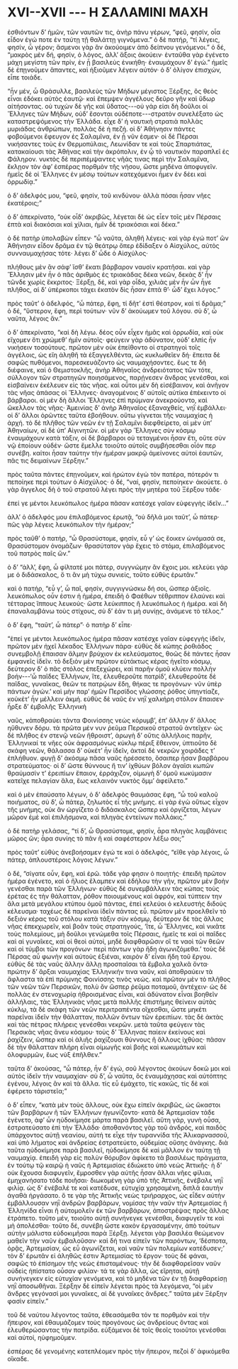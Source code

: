 
# XVI--XVII --- Η ΣΑΛΑΜΙΝΙ ΜΑΧΗ

ἐσθιόντων δ’ ἡμῶν, τῶν ναυτῶν τις, ἀνὴρ πάνυ γέρων, “φεῦ, φησίν, οἷα εἶδον ἐγώ ποτε ἐν ταύτῃ τῇ θαλάττῃ γιγνόμενα.” ὁ δὲ πατήρ, “τί λέγεις, φησίν, ὦ γέρον; ἄσμενοι γὰρ ἂν ἀκούοιμεν ἀπὸ δείπνου γενόμενοι.” ὁ δέ, “μακρὸς μὲν δή, φησίν, ὁ λόγος, ἀλλ’ ἄξοις ἀκούειν· ἐνταῦθα γὰρ ἐγένετο μάχη μεγίστη τῶν πρίν, ἐν ᾗ βασιλεὺς ἐνικήθη· ἐναυμάχουν δ’ ἐγώ.” ἡμεῖς δὲ ἐπῃνοῦμεν ἅπαντες, καὶ ἠξιοῦμεν λέγειν αὐτόν· ὁ δ’ ὀλίγον ἐπισχών, εἶπε τοιάδε.

“ἦν μέν, ὦ Θράσυλλε, βασιλεὺς τῶν Μήδων  μέγιστος Ξέρξης, ὃς θεὸς εἶναι ἐδόκει αὐτὸς ἑαυτῷ· καὶ ἔπεμψεν ἀγγέλους δεῦρο γῆν καὶ ὕδωρ αἰτήσοντας. οὐ τυχὼν δὲ γῆς καὶ ὕδατος---οὐ γάρ εἰσι δὴ δοῦλοι οἱ Ἕλληνες τῶν Μήδων, οὐδ’ ἔσονται οὐδέποτε---στρατὸν συνελέξατο ὡς καταστρεψόμενος τὴν Ἑλλάδα. εἶχε δ’ ἡ ναυτικὴ στρατιὰ πολλὰς μυριάδας ἀνθρώπων, πολλὰς δὲ ἡ πεζή. οἱ δ’ Ἀθήνησιν πάντες φοβούμενοι ἔφευγον ἐς Σαλαμῖνα, ἐν ᾗ νῦν ἐσμεν· οἱ δὲ Πέρσαι νικήσαντες τοὺς ἐν Θερμοπύλαις, Λεωνίδαν τε καὶ τοὺς Σπαρτιάτας, κατακαίουσι τὰς Ἀθήνας καὶ τὴν ἀκρόπολιν, ἐν ᾧ τὸ ναυτικὸν παραπλεῖ ἐς Φάληρον. νυκτὸς δὲ περιπέμψαντες νῆάς τινας περὶ τὴν Σαλαμῖνα, ἔκλῃον τὸν ἀφ’ ἑσπέρας πορθμὸν τῆς νήσου, ὥστε μηδένα ἀποφυγεῖν. ἡμεῖς δὲ οἱ Ἕλληνες ἐν μέσῳ τούτων κατεχόμενοι ἦμεν ἐν δέει καὶ ὀρρωδίᾳ.”

ὁ δ’ ἀδελφός μου, “φεῦ, φησίν, τοῦ κινδύνου· ἀλλὰ πόσαι ἦσαν νῆες ἑκατέροις;”

ὁ δ’ ἀπεκρίνατο, “οὐκ οἶδ’ ἀκριβῶς, λέγεται δὲ ὡς εἶεν τοῖς μὲν Πέρσαις ἑπτὰ καὶ διακόσιαι καὶ χίλιαι, ἡμῖν δὲ τριακόσιαι καὶ δέκα.”

ὁ δὲ πατὴρ ὑπολαβὼν εἶπεν· “ὦ ναῦτα, ἀληθῆ λέγεις· καὶ γὰρ ἐγώ ποτ’ ὢν Ἀθήνησιν εἶδον δρᾶμα ἐν τῷ θεάτρῳ ὅπερ ἐδίδαξεν ὁ Αἰσχύλος, αὐτὸς συνναυμαχήσας τότε· λέγει δ’ ὧδε ὁ Αἰσχύλος·

πλήθους μὲν ἂν σάφ’ ἴσθ’ ἕκατι βάρβαρον
ναυσὶν κρατῆσαι. καὶ γὰρ Ἕλλησιν μὲν ἦν
ὁ πᾶς ἀριθμὸς ἐς τριακάδας δέκα
νεῶν, δεκὰς δ’ ἦν τῶνδε χωρὶς ἔκκριτος·
Ξέρξῃ, δέ, καὶ γὰρ οἶδα, χιλιὰς μὲν ἦν
ὧν ἦγε πλῆθος, αἱ δ’ ὑπέρκοποι τάχει
ἑκατὸν δὶς ἦσαν ἑπτά θ’· ὧδ’ ἔχει λόγος.”

πρὸς ταῦτ’ ὁ ἀδελφός, “ὦ πάτερ, ἔφη, τί δῆτ’ ἐστὶ θέατρον, καὶ τί δρᾶμα;” ὁ δέ, “ὕστερον, ἔφη,  περὶ τούτων· νῦν δ’ ἀκούωμεν τοῦ λόγου. σὺ δ’, ὦ ναῦτα, λέγοις ἄν.”

ὁ δ’ ἀπεκρίνατο, “καὶ δὴ λέγω. δέος οὖν εἶχεν ἡμᾶς καὶ ὀρρωδία, καὶ οὐκ εἴχομεν ὅτι χρώμεθ’ ἡμῖν αὐτοῖς· φεύγειν γὰρ ἀδύνατον, οὐδ’ ελπὶς ἦν νικήσειν τοσούτους. πρῶτον μὲν οὐκ ἐπείθοντο οἱ στρατηγοὶ τοῖς ἀγγέλοις, ὡς εἴη ἀληθῆ τὰ ἐξαγγελθέντα, ὡς κυκλωθεῖεν δή· ἔπειτα δὲ σαφῶς πυθόμενοι, παρεσκευάζοντο ὡς ναυμαχήσοντες. ἕως τε δὴ διέφαινε, καὶ ὁ Θεμιστοκλῆς, ἀνὴρ Ἀθηναῖος ἀνδρειότατος τῶν τότε, σύλλογον τῶν στρατηγῶν ποιησάμενος, παρῄνεσεν ἄνδρας γενέσθαι, καὶ εἰσβαίνειν ἐκέλευεν εἰς τὰς νῆας. καὶ οὗτοι μὲν δὴ εἰσέβαινον, καὶ ἀνῆγον τὰς νῆας ἁπάσας οἱ Ἕλληνες· ἀναγομένοις δ’ αὐτοῖς αὐτίκα ἐπέκειντο οἱ βάρβαροι. οἱ μὲν δὴ ἄλλοι Ἕλληνες ἐπὶ πρύμναν ἀνεκρούοντο, καὶ ὤκελλον τὰς νῆας· Ἀμεινίας δ’ ἀνὴρ Ἀθηναῖος ἐξαναχθείς, νηῒ ἐμβάλλει· οἱ δ’ ἄλλοι ὁρῶντες ταῦτα ἐβοήθουν. οὕτω γίγνεται τῆς ναυμαχίας ἡ ἀρχή. τὸ δὲ πλῆθος τῶν νεῶν ἐν τῇ Σαλαμῖνι διεφθείρετο, αἱ μὲν ὑπ’ Ἀθηναίων, αἱ δὲ ὑπ’ Αἰγινητῶν. οἱ μὲν γὰρ Ἕλληνες σὺν κόσμῳ ἐναυμάχουν κατὰ τάξιν, οἱ δὲ βάρβαροι οὐ τεταγμένοι ἦσαν ἔτι, οὔτε σὺν νῷ ἐποίουν οὐδέν· ὥστε ἔμελλε τοιοῦτο αὐτοῖς συμβήσεσθαι οἷόν περ συνέβη. καίτοι ἦσαν ταύτην τὴν ἡμέραν μακρῷ ἀμείνονες αὐτοὶ ἑαυτῶν, πᾶς τις δειμαίνων Ξέρξην.”

πρὸς ταῦτα πάντες ἐπῃνοῦμεν, καὶ ἠρώτον ἐγὼ τὸν πατέρα, πότερόν τι πεποίηκε περὶ τούτων ὁ Αἰσχύλος· ὁ δέ, “ναί, φησίν, πεποίηκεν· ἀκούετε. ὁ γὰρ ἄγγελος δὴ ὁ τοῦ στρατοῦ λέγει πρὸς τὴν μητέρα τοῦ Ξέρξου τάδε·

ἐπεί γε μέντοι λευκόπωλος ἡμέρα
πᾶσαν κατέσχε γαῖαν εὐφεγγὴς ἰδεῖν...”

ἀλλ’ ὁ ἀδελφός μου ἐπιλαβόμενος ἐρωτᾷ, “οὐ δῆλά μοι ταῦτ’, ὦ πάτερ· πῶς γὰρ λέγεις λευκόπωλον τὴν ἡμέραν;”

πρὸς ταῦθ’ ὁ πατήρ, “ὦ Θρασύστομε, φησίν, εὖ γ’ ὡς ἔοικεν ὠνόμασά σε, Θρασύστομον ὀνομάζων· θρασύτατον γὰρ ἔχεις τὸ στόμα, ἐπιλαβόμενος τοῦ πατρὸς παῖς ὤν.”

ὁ δ’ “ἀλλ’, ἔφη, ὦ φίλτατέ μοι πάτερ, συγγνώμην ἂν ἔχοις μοι. κελεύει γάρ με ὁ διδάσκαλος, ὅ τι ἂν μὴ τύχω συνιείς, τοῦτο εὐθὺς ἐρωτᾶν.”

καὶ ὁ πατήρ, “εὖ γ’, ὦ παῖ, φησίν, συγγιγνώσκω δή σοι, ὥσπερ ἀξιοῖς. λευκόπωλος οὖν ἐστιν ἡ ἡμέρα, ἐπειδὴ ὁ Φαέθων τέθριππον ἐλαύνει καὶ τέτταρας ἵππους λευκούς· ὥστε λεύκιππος ἢ λευκόπωλος ἡ ἡμέρα. καὶ δὴ ἐπαναλαμβάνω τοὺς στίχους, σὺ δ’ ἐάν τι μὴ συνίῃς, ἀνάμενε τὸ τέλος.”

ὁ δ’ ἔφη, “ταῦτ’, ὦ πάτερ”· ὁ πατὴρ δ’ εἶπε·

“ἐπεί γε μέντοι λευκόπωλος ἡμέρα
πᾶσαν κατέσχε γαῖαν εὐφεγγὴς ἰδεῖν,
πρῶτον μὲν ἠχεῖ λέκαδος Ἑλλήνων πάρα·
εὐθὺς δὲ κώπης ῥοθιάδος συνεμβολῇ
ἔπαισαν ἅλμην βρύχιον ἐκ κελεύσματος,
θοῶς δὲ πάντες ἦσαν ἐμφανεῖς ἰδεῖν.
τὸ δεξιὸν μὲν πρῶτον εὐτάκτως κέρας
ἡγεῖτο κόσμῳ, δεύτερον δ’ ὁ πᾶς στόλος
ἐπεξεχώρει, καὶ παρῆν ὁμοῦ κλύειν
πολλὴν βοήν---‘ὦ παῖδες Ἑλλήνων, ἴτε,
ἐλευθεροῦτε πατρίδ’, ἐλευθεροῦτε δὲ
παῖδας, γυναῖκας, θεῶν τε πατρῴων ἕδη,
θήκας τε προγόνων· νῦν ὑπὲρ πάντων ἀγών.’
καὶ μὴν παρ’ ἡμῶν Περσίδος γλώσσης ῥόθος
ὑπηντίαζε, κοὐκέτ’ ἦν μέλλειν ἀκμή.
εὐθὺς δὲ ναῦς ἐν νηῒ χαλκήρη στόλον
ἔπαισεν· ἦρξε δ’ ἐμβολῆς Ἑλληνικὴ

ναῦς, κἀποθραύει τάντα Φοινίσσης νεὼς
κόρυμβ’, ἐπ’ ἄλλην δ’ ἄλλος ηὔθυνεν δόρυ.
τὰ πρῶτα μέν νυν ῥεῦμα Περσικοῦ στρατοῦ
ἀντεῖχεν· ὡς δὲ πλῆθος ἐν στενῷ νεῶν
ἤθροιστ’, ἀρωγὴ δ’ οὔτις ἀλλήλοις παρῆν,
Ἑλληνικαί τε νῆες οὐκ ἀφρασμόνως
κύκλῳ πέριξ ἔθεινον, ὑπτιοῦτο δὲ
σκάφη νεῶν, θάλασσα δ’ οὐκέτ’ ἦν ἰδεῖν,
ἀκταὶ δὲ νεκρῶν χοιράδες τ’ ἐπλήθυον.
φυγῇ δ’ ἀκόσμῳ πᾶσα ναῦς ἠρέσσετο,
ὅσαιπερ ἦσαν βαρβάρου στρατεύματος·
οἱ δ’ ὥστε θύννους ἤ τιν’ ἰχθύων βόλον
ἀγαῖσι κωπῶν θραύμασίν τ’ ἐρειπίων
ἔπαιον, ἐρράχιζον, οἰμωγὴ δ’ ὁμοῦ
κωκύμασιν κατεῖχε πελαγίαν ἅλα,
ἕως κελαινὸν νυκτὸς ὄμμ’ ἀφείλετο.”

καὶ ὁ μὲν ἐπαύσατο λέγων, ὁ δ’ ἀδελφὸς θαυμάσας ἔφη, “ὦ τοῦ καλοῦ ποιήματος, σὺ δ’, ὦ πάτερ, ζηλωτὸς εἶ τῆς μνήμης. εἰ γὰρ ἐγὼ οὕτως εἶχον τῆς μνήμης, οὐκ ἂν ὠργίζετο ὁ διδάσκαλος ὥσπερ καὶ ὀργίζεται, λέγων μῶρον ἐμὲ καὶ ἐπιλήσμονα, καὶ πληγὰς ἐντείνων πολλάκις.”

ὁ δὲ πατὴρ γελάσας, “τί δ’, ὦ Θρασύστομε, φησίν, ἆρα πληγὰς λαμβάνεις μῶρος ὤν; ἆρα συνίης τὸ πᾶν ἢ καὶ σαφέστερον λέξω σοι;”

πρὸς ταῦτ’ εὐθὺς ἀνεβοήσαμεν ἐγώ τε καὶ ὁ ἀδελφός, “εἴθε γὰρ λέγοις, ὦ πάτερ, ἁπλουστέροις λόγοις λέγων.”

ὁ δέ, “σίγατε οὖν, ἔφη, καὶ ἐρῶ. τάδε γάρ φησιν ὁ ποιητής· ἐπειδὴ πρῶτον ἡμέρα ἐγένετο, καὶ ὁ ἥλιος ἔλαμπεν καὶ ἐδήλου τὴν γῆν, πρῶτον μὲν βοὴν γενέσθαι παρὰ τῶν Ἑλλήνων· εὐθὺς δὲ συνεμβάλλειν τὰς κώπας τοὺς ἐρέτας ἐς τὴν θάλατταν, ῥόθον  ποιουμένους καὶ ἀφρόν, καὶ τύπτειν την ἅλα μετὰ μεγάλου κτύπου ὁμοῦ πάντας, ἐπεὶ κελεύοι ὁ κελευστὴς διδοὺς κέλευσμα· ταχέως δὲ παρεῖναι ἰδεῖν πάντας εὖ. πρῶτον μὲν προελθεῖν τὸ δεξιὸν κέρας τοῦ στόλου κατὰ τάξιν σὺν κόσμῳ, δεύτερον δὲ τὰς ἄλλας νῆας ἐπεκχωρεῖν, καὶ βοᾶν τοὺς στρατηγούς, ‘ἴτε, ὦ Ἕλληνες, καὶ νικᾶτε τοὺς πολεμίους, μὴ δοῦλοι γενώμεθα τοῖς Πέρσαις, ἡμεῖς τε καὶ οἱ παῖδες καὶ αἱ γυναῖκες, καὶ οἱ θεοὶ αὐτοί, μηδὲ διαφθαρῶσιν οἵ τε ναοὶ τῶν θεῶν καὶ οἱ τύμβοι τῶν προγόνων· περὶ πάντων γὰρ ἤδη ἀγωνιζόμεθα.’ τοὺς δὲ Πέρσας αὖ φωνὴν καὶ αὐτοὺς ἐξιέναι, καιρὸν δ’ εἶναι ἤδη τοῦ ἔργου. εὐθὺς δὲ τὰς ναῦς ἄλλην ἄλλῃ προσπαῖσαι τὰ ἔμβολα χαλκᾶ ὄντα· πρώτην δ’ ἄρξαι ναυμαχίας Ἑλληνικήν τινα ναῦν, καὶ ἀποθραύειν τὰ ἄφλαστα τὰ ἐπὶ πρύμνης Φοινίσσης τινὸς νεώς. καὶ πρῶτον μὲν τὸ πλῆθος τῶν νεῶν τῶν Περσικῶν, πολὺ ὂν ὥσπερ ῥεῦμα ποταμοῦ, ἀντέχειν· ὡς δὲ πολλὰς ἐν στενοχωρίᾳ ἠθροισμένας εἶναι, καὶ ἀδύνατον εἶναι βοηθεῖν ἀλλήλαις, τὰς Ἑλληνικὰς νῆας μετὰ πολλῆς ἐπιστήμης θείνειν αὐτὰς κύκλῳ, τὰ δὲ σκάφη τῶν νεῶν περιτραπέντα οἴχεσθαι, ὥστε μηκέτι παρεῖναι ἰδεῖν τὴν θάλατταν, πολλῶν ὄντων τῶν ἐρειπίων. τὰς δὲ ἀκτὰς καὶ τὰς πέτρας πλήρεις γενέσθαι νεκρῶν. μετὰ ταῦτα φεύγειν τὰς Περσικὰς νῆας ἄνευ κόσμου· τοὺς δ’ Ἕλληνας παίειν ἐκείνους καὶ ῥαχίζειν, ὥσπερ καὶ οἱ ἁλιῆς ῥαχίζουσι θύννους ἢ ἄλλους ἰχθύας· πᾶσαν δὲ τὴν θάλατταν πλήρη εἶναι οἰμωγῆς καὶ βοῆς καὶ κωκυμάτων καὶ ὀλοφυρμῶν, ἕως νὺξ ἐπῆλθεν.”

ταῦτα δ’ ἀκούσας, “ὦ πάτερ, ἦν δ’ ἐγώ, σοῦ λέγοντος ἀκούων δοκῶ μοι καὶ αὐτὸς ἰδεῖν τὴν ναυμαχίαν· σὺ δ’, ὦ ναῦτα, ὃς ἐναυμάχησας καὶ αὐτόπτης ἐγένου, λέγοις ἂν καὶ τὰ ἄλλα. τίς εὖ ἐμάχετο, τίς κακῶς, τίς δὲ καὶ ἐφέρετο τἀριστεῖα;”

ὁ δ’ εἶπεν, “κατὰ μὲν τοὺς ἄλλους, οὐκ ἔχω εἰπεῖν ἀκριβῶς, ὡς ὥκαστοι τῶν βαρβάρων ἢ τῶν Ἑλλήνων ἠγωνίζοντο· κατὰ δὲ Ἀρτεμισίαν τάδε ἐγένετο, ἀφ’ ὧν ηὐδοκίμησε μάρτα παρὰ βασιλεῖ. αὕτη γάρ, γυνὴ οὖσα, ἐστρατεύσατο ἐπὶ τὴν Ἑλλάδα· ἀποθανόντος γὰρ τοῦ ἀνδρός, καὶ παιδὸς ὑπάρχοντος αὐτῇ νεανίου, αὐτή τε εἶχε τὴν τυραννίδα τῆς Ἁλικαρνασσοῦ, καὶ ὑπὸ λήματος καὶ ἀνδρείας ἐστρατεύετο, οὐδεμίας οὔσης ἀνάγκης. διὰ ταῦτα ηὐδοκίμησε παρὰ βασιλεῖ, ηὐδοκίμησε δὲ καὶ μᾶλλον ἐν ταύτῃ τῇ ναυμαχίᾳ. ἐπειδὴ γὰρ εἰς πολὺν θόρυβον ἀφίκετο τὰ βασιλέως πράγματα, ἐν τούτῳ τῷ καιρῷ ἡ ναῦς ἡ Ἀρτεμισίας ἐδιώκετο ὑπὸ νεὼς Ἀττικῆς· ἡ δ’ οὐκ ἔχουσα διαφυγεῖν, ἔμροσθεν γὰρ αὐτῆς ἦσαν ἄλλαι νῆες φίλιαι, ἐμηχανήσατο τόδε ποιῆσαι· διωκομένη γὰρ ὑπὸ τῆς Ἀττικῆς, ἐνέβαλε νηῒ φιλίᾳ. ὡς δ’ ἐνέβαλέ τε καὶ κατέδυσε, εὐτυχίᾳ χρησαμένη, διπλᾶ ἑαυτὴν ἀγαθὰ ἠργάσατο. ὅ τε γὰρ τῆς Ἀττικῆς νεὼς τριήραρχος, ὡς εἶδεν αὐτὴν ἐμβάλλουσαν νηῒ ἀνδρῶν βαρβάρων, νομίσας τὴν ναῦν τὴν Ἀρτεμισίας ἢ Ἑλληνίδα εἶναι ἢ αὐτομολεῖν ἐκ τῶν βαρβάρων, ἀποστρέψας πρὸς ἄλλας ἐτράπετο. τοῦτο μέν, τοιοῦτο αὐτῇ συνήνεγκε γενέσθαι, διαφυγεῖν τε καὶ μὴ ἀπολέσθαι· τοῦτο δέ, συνέβη ὥστε κακὸν ἐργασαμένην, ἀπὸ τούτων αὐτὴν μάλιστα εὐδοκιμῆσαι παρὰ Ξέρξῃ. λέγεται γὰρ βασιλέα θεώμενον μαθεῖν τὴν ναῦν ἐμβαλοῦσαν· καὶ δή τινα εἰπεῖν τῶν παρόντων, ‘δέσποτα, ὁρᾷς, Ἀρτεμισίαν, ὡς εὖ ἀγωνίζεται, καὶ ναῦν τῶν πολεμίων κατέδυσεν;’ τὸν δ’ ἐρωτᾶν εἰ ἀληθῶς ἐστιν Ἀρτεμισίας τὸ ἔργον· τοὺς δὲ φάναι, σαφῶς τὸ ἐπίσημον τῆς νεὼς ἐπισταμένους· τὴν δὲ διαφθαρεῖσαν ναῦν οὐδεὶς ἠπίστατο οὖσαν φιλίαν· τά τε γὰρ ἄλλα, ὡς εἴρηται, αὐτῇ συνήνεγκεν εἰς εὐτυχίαν γενόμενα, καὶ τὸ μηδένα τῶν ἐν  τῇ διαφθαρείσῃ νηῒ ἀποσωθῆναι. Ξέρξην δὲ εἰπεῖν λέγεται πρὸς τὰ λεγόμενα, “οἱ μὲν ἄνδρες γεγόνασί μοι γυναῖκες, αἱ δὲ γυναῖκες ἄνδρες.” ταῦτα μὲν Ξέρξην φασὶν εἰπεῖν.”

τοῦ δὲ ναύτου λέγοντος ταῦτα, ἐθεασάμεθα τόν τε πορθμὸν καὶ τὴν ἤπειρον, καὶ ἐθαυμάζομεν τοὺς προγόνους ὡς ἀνδρείους ὄντας καὶ ἐλευθερώσαντας τὴν πατρίδα. εὐξάμενοι δὲ τοῖς θεοῖς τοιοῦτοι γενέσθαι καὶ αὐτοί, ηὐφημοῦμεν.

ἑσπέρας δὲ γενομένης κατεπλέομεν πρὸς τὴν ἤπειρον, πεζοὶ δ’ ἀφικόμεθα οἴκαδε.

